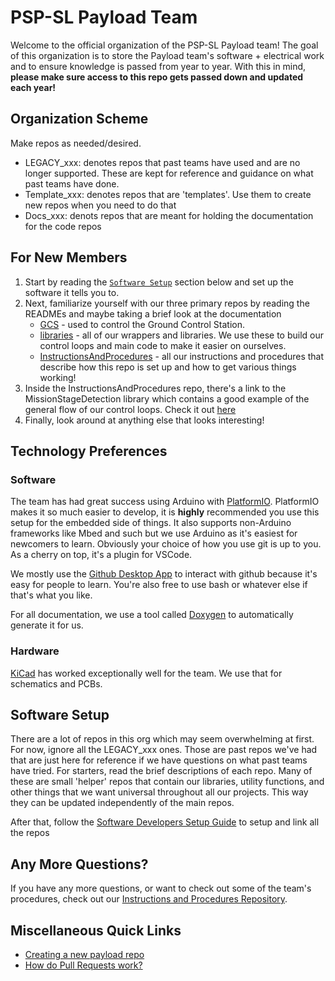 # PSP-SL Payload Team
Welcome to the official organization of the PSP-SL Payload team!
The goal of this organization is to store the Payload team's software + electrical work and to ensure knowledge is passed from year to year. With this in mind, **please make sure access to this repo gets passed down and updated each year!**


## Organization Scheme
Make repos as needed/desired.
- LEGACY_xxx: denotes repos that past teams have used and are no longer supported. These are kept for reference and guidance on what past teams have done.
- Template_xxx: denotes repos that are 'templates'. Use them to create new repos when you need to do that
- Docs_xxx: denots repos that are meant for holding the documentation for the code repos


## For New Members
1. Start by reading the [`Software Setup`](https://github.com/PSP-SL-Payload/.github/blob/main/profile/README.md#software-setup) section below and set up the software it tells you to.
2. Next, familiarize yourself with our three primary repos by reading the READMEs and maybe taking a brief look at the documentation
    - [GCS](https://github.com/PSP-SL-Payload/GCS) - used to control the Ground Control Station.
    - [libraries](https://github.com/PSP-SL-Payload/libraries) - all of our wrappers and libraries. We use these to build our control loops and main code to make it easier on ourselves.
    - [InstructionsAndProcedures](https://github.com/PSP-SL-Payload/InstructionsAndProcedures/blob/main/README.md) - all our instructions and procedures that describe how this repo is set up and how to get various things working!
3. Inside the InstructionsAndProcedures repo, there's a link to the MissionStageDetection library which contains a good example of the general flow of our control loops. Check it out [here](https://github.com/PSP-SL-Payload/InstructionsAndProcedures/blob/main/CreatingPayloadControlLoop/README.md)
4. Finally, look around at anything else that looks interesting!


## Technology Preferences
### Software
The team has had great success using Arduino with [PlatformIO](https://platformio.org/). PlatformIO makes it so much easier to develop, it is **highly** recommended you use this setup for the embedded side of things. It also supports non-Arduino frameworks like Mbed and such but we use Arduino as it's easiest for newcomers to learn.
Obviously your choice of how you use git is up to you. As a cherry on top, it's a plugin for VSCode. 

We mostly use the [Github Desktop App](https://desktop.github.com/) to interact with github because it's easy for people to learn. You're also free to use bash or whatever else if that's what you like.

For all documentation, we use a tool called [Doxygen](https://www.doxygen.nl/download.html) to automatically generate it for us. 
### Hardware
[KiCad](https://www.kicad.org/) has worked exceptionally well for the team. We use that for schematics and PCBs. 

## Software Setup
There are a lot of repos in this org which may seem overwhelming at first. For now, ignore all the LEGACY_xxx ones. Those are past repos we've had that are just here for reference if we have questions on what past teams have tried. For starters, read the brief descriptions of each repo. Many of these are small 'helper' repos that contain our libraries, utility functions, and other things that we want universal throughout all our projects. This way they can be updated independently of the main repos.


After that, follow the [Software Developers Setup Guide](https://github.com/PSP-SL-Payload/InstructionsAndProcedures/blob/main/SoftwareSetup/README.md) to setup and link all the repos


## Any More Questions?
If you have any more questions, or want to check out some of the team's procedures, check out our [Instructions and Procedures Repository](https://github.com/PSP-SL-Payload/InstructionsAndProcedures/blob/main/README.md).


## Miscellaneous Quick Links
- [Creating a new payload repo](https://github.com/PSP-SL-Payload/InstructionsAndProcedures/tree/main/MakingNewRepo#using-template_payload-repo)
- [How do Pull Requests work?](https://github.com/PSP-SL-Payload/InstructionsAndProcedures/tree/main/PullRequests)
